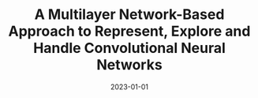 ---
title: 'A Multilayer Network-Based Approach to Represent, Explore and Handle Convolutional Neural Networks'
collection: publications
permalink: /publication/2023-Cognitive Computation-A-Multilayer.md
excerpt: 'L. Amelio A.; Bonifazi G.; Corradini E.; Ursino D.; Virgili'
date: 2023-01-01
venue: 'Cognitive Computation'
link: 'https://doi.org/10.1007/s12559-022-10084-6'
location: 'InGeo, University G. D Annunzio of Chieti-Pescara, Pescara, Italy, DII, Polytechnic University of Marche, Ancona, Italy'
---